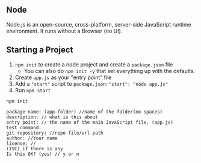 ## Node

Node.js is an open-source, cross-platform, server-side JavaScript runtime environment. It runs without a Browser (no UI).

## Starting a Project

1. `npm init` to create a node project and create a `package.json` file
    * You can also do `npm init -y` that set everything up with the defaults. 
2. Create `app.js` as your "entry point" file
3. Add a `"start"` script to `package.json`: `"start": "node app.js"`
4. Run `npm start`

```
npm init

package name: (app-folder) //name of the folder(no spaces)
description: // what is this about
entry point: // the name of the main JavaScript file. (app.js)
test command: 
git repository: //repo file/url path
author: //Your name
license: //
(ISC) if there is any
Is this OK? (yes) // y or n
```